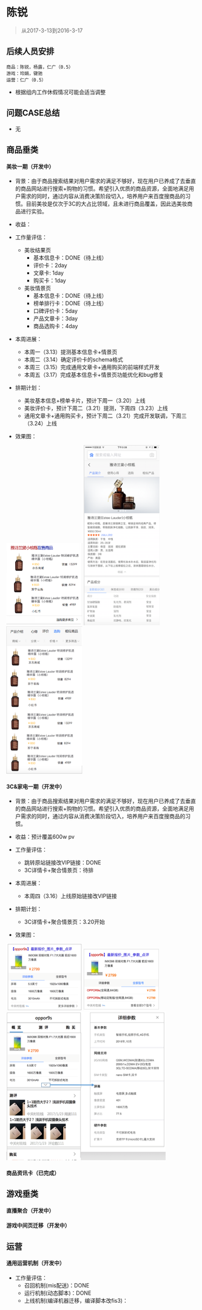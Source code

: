 
# 陈锐

> 从2017-3-13到2016-3-17

## 后续人员安排
```
商品：陈锐，杨露，仁广（0.5）
游戏：玲娟，键驰
运营：仁广（0.5）
```

- 根据组内工作休假情况可能会适当调整


## 问题CASE总结

- 无


## 商品垂类

#### 美妆一期（开发中）

- 背景：由于商品搜索结果对用户需求的满足不够好，现在用户已养成了去垂直的商品网站进行搜索+购物的习惯。希望引入优质的商品资源，全面地满足用户需求的同时，通过内容从消费决策阶段切入，培养用户来百度搜商品的习惯。目前美妆是仅次于3C的大占比领域，且未进行商品覆盖，因此选美妆商品进行实验。

- 收益：

- 工作量评估：
    - 美妆结果页
        - 基本信息卡：DONE（待上线）
        - 评价卡：2day
        - 文章卡: 1day
        - 购买卡：1day
    - 美妆情景页
        - 基本信息卡：DONE（待上线）
        - 榜单排行卡：DONE（待上线）
        - 口碑评价卡：5day
        - 产品文章卡：3day
        - 商品选购卡：4day

- 本周进展：
    - 本周一（3.13）提测基本信息卡+情景页
    - 本周二（3.14）确定评价卡的schema格式
    - 本周三（3.15）完成通用文章卡+通用购买的前端样式开发
    - 本周五（3.17）完成基本信息卡+情景页功能优化和bug修复

- 排期计划：
    - 美妆基本信息+榜单卡片，预计下周一（3.20）上线
    - 美妆评价卡，预计下周二（3.21）提测，下周四（3.23）上线
    - 通用文章卡+通用购买卡，预计下周二（3.21）完成开发联调，下周三（3.24）上线

- 效果图：
    
<div>
    <img src="../2017-03-03/img/chenrui09/1.PNG" width="200" />
    <img src="../2017-03-03/img/chenrui09/2.PNG" width="200" />
    <img src="../2017-03-03/img/chenrui09/3.PNG" width="200" />
</div>

#### 3C&家电一期（开发中）

- 背景：由于商品搜索结果对用户需求的满足不够好，现在用户已养成了去垂直的商品网站进行搜索+购物的习惯。希望引入优质的商品资源，全面地满足用户需求的同时，通过内容从消费决策阶段切入，培养用户来百度搜商品的习惯。

- 收益：预计覆盖600w pv

- 工作量评估：
    - 跳转原站链接改VIP链接：DONE
    - 3C详情卡+聚合情景页：待排

- 本周进展：
    - 本周四（3.16）上线原始链接改VIP链接

- 排期计划：
    - 3C详情卡+聚合情景页：3.20开始

- 效果图：
    
<div>
    <img src="../2017-03-03/img/chenrui09/5.png" width="200" />
    <img src="../2017-03-03/img/chenrui09/6.png" width="200" />
</div>
<div>
    <img src="../2017-03-03/img/chenrui09/4.png" width="420" />
</div>

#### 商品资讯卡（已完成）



## 游戏垂类

#### 直播聚合（开发中）

#### 游戏中间页迁移（开发中）



## 运营

#### 通用运营机制（开发中）

- 工作量评估：
    - 召回机制(mis配送)：DONE
    - 运行机制(动态脚本)：DONE
    - 上线机制(编译机器迁移，编译脚本改fis3)：


